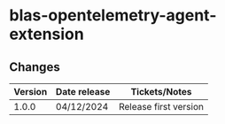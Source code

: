 # blas-opentelemetry-agent-extension

## Changes

| Version | Date release | Tickets/Notes         |
|---------|--------------|-----------------------|
| 1.0.0   | 04/12/2024   | Release first version |
